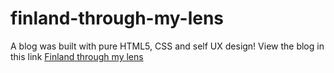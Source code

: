 # finland-through-my-lens
A blog was built with pure HTML5, CSS and self UX design!
View the blog in this link [Finland through my lens](https://hangnguyen81.github.io/finland-through-my-lens/)
